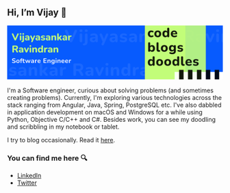 ## Hi, I’m Vijay 👋
![cover](https://github.com/vijaynr/vijaynr/blob/8518923028e511c9f19b2f3274b31cdcce963937/cover.png)

I'm a Software engineer, curious about solving problems (and sometimes creating problems). Currently, I'm exploring various technologies across the stack ranging from Angular, Java, Spring, PostgreSQL etc. I've also dabbled in application development on macOS and Windows for a while using Python, Objective C/C++ and C#. Besides work, you can see my doodling and scribbling in my notebook or tablet.

I try to blog occasionally. Read it [here](https://vijaynr.github.io).

### You can find me here 🔍
- [LinkedIn](https://www.linkedin.com/in/vijayasankarr/)
- [Twitter](https://twitter.com/vjaynr)


<!---
vijaynr/vijaynr is a ✨ special ✨ repository because its `README.md` (this file) appears on your GitHub profile.
You can click the Preview link to take a look at your changes.
--->
